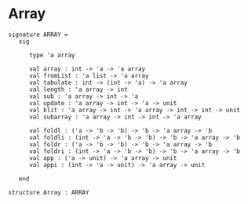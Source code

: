 # Array

    signature ARRAY =
       sig
    
          type 'a array
    
          val array : int -> 'a -> 'a array
          val fromList : 'a list -> 'a array
          val tabulate : int -> (int -> 'a) -> 'a array
          val length : 'a array -> int
          val sub : 'a array -> int -> 'a
          val update : 'a array -> int -> 'a -> unit
          val blit : 'a array -> int -> 'a array -> int -> int -> unit
          val subarray : 'a array -> int -> int -> 'a array
    
          val foldl : ('a -> 'b -> 'b) -> 'b -> 'a array -> 'b
          val foldli : (int -> 'a -> 'b -> 'b) -> 'b -> 'a array -> 'b
          val foldr : ('a -> 'b -> 'b) -> 'b -> 'a array -> 'b
          val foldri : (int -> 'a -> 'b -> 'b) -> 'b -> 'a array -> 'b
          val app : ('a -> unit) -> 'a array -> unit
          val appi : (int -> 'a -> unit) -> 'a array -> unit
    
       end
    
    structure Array : ARRAY
